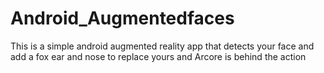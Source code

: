 # Android_Augmentedfaces
This is a simple android augmented reality app that detects your face and add a fox ear and nose to replace yours and Arcore is behind the action
